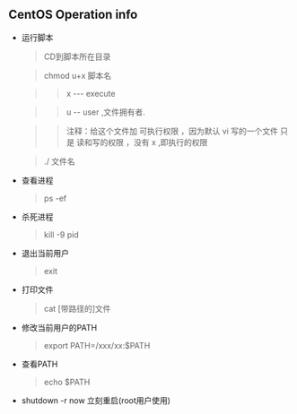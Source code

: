 ## CentOS Operation info

* 运行脚本
    > CD到脚本所在目录

    > chmod  u+x 脚本名

    > > x  --- execute 
    
    > > u -- user ,文件拥有者.
    
    > >注释：给这个文件加 可执行权限 ，因为默认 vi 写的一个文件 只是 读和写的权限 ，没有 x ,即执行的权限 
    
    > ./ 文件名

* 查看进程
    > ps -ef

* 杀死进程
    > kill -9 pid

* 退出当前用户
    > exit

* 打印文件
    > cat [带路径的]文件
* 修改当前用户的PATH
    > export PATH=/xxx/xx:$PATH

* 查看PATH
    > echo $PATH

* shutdown -r now 立刻重启(root用户使用)    